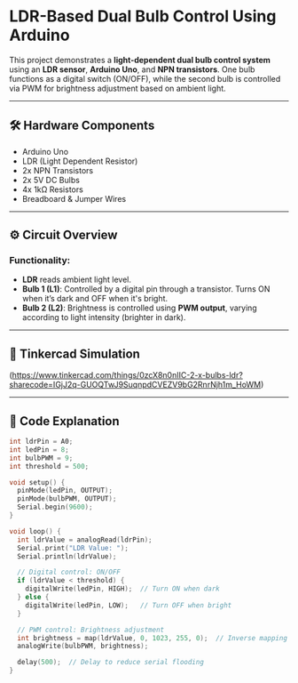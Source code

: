 # LDR-Based Dual Bulb Control Using Arduino

This project demonstrates a **light-dependent dual bulb control system** using an **LDR sensor**, **Arduino Uno**, and **NPN transistors**. One bulb functions as a digital switch (ON/OFF), while the second bulb is controlled via PWM for brightness adjustment based on ambient light.

---

## 🛠️ Hardware Components

- Arduino Uno
- LDR (Light Dependent Resistor)
- 2x NPN Transistors 
- 2x 5V DC Bulbs
- 4x 1kΩ Resistors
- Breadboard & Jumper Wires

---

## ⚙️ Circuit Overview

### Functionality:

- **LDR** reads ambient light level.
- **Bulb 1 (L1)**: Controlled by a digital pin through a transistor. Turns ON when it’s dark and OFF when it's bright.
- **Bulb 2 (L2)**: Brightness is controlled using **PWM output**, varying according to light intensity (brighter in dark).

---

## 🔗 Tinkercad Simulation
 (https://www.tinkercad.com/things/0zcX8n0nIIC-2-x-bulbs-ldr?sharecode=IGjJ2q-GUOQTwJ9SuqnpdCVEZV9bG2RnrNjh1m_HoWM)


---

## 🧠 Code Explanation

```cpp
int ldrPin = A0;         
int ledPin = 8;          
int bulbPWM = 9;        
int threshold = 500;     

void setup() {
  pinMode(ledPin, OUTPUT);
  pinMode(bulbPWM, OUTPUT);
  Serial.begin(9600);
}

void loop() {
  int ldrValue = analogRead(ldrPin);
  Serial.print("LDR Value: ");
  Serial.println(ldrValue);

  // Digital control: ON/OFF
  if (ldrValue < threshold) {
    digitalWrite(ledPin, HIGH);  // Turn ON when dark
  } else {
    digitalWrite(ledPin, LOW);   // Turn OFF when bright
  }

  // PWM control: Brightness adjustment
  int brightness = map(ldrValue, 0, 1023, 255, 0);  // Inverse mapping
  analogWrite(bulbPWM, brightness);

  delay(500);  // Delay to reduce serial flooding
}
